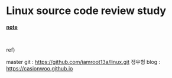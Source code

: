Linux source code review study
========

**[note](note.md)**

<br>

ref)

master git : https://github.com/iamroot13a/linux.git
정우형 blog : https://casionwoo.github.io

